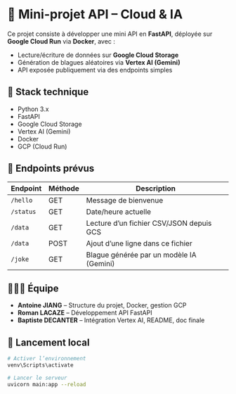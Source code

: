 # 🚀 Mini-projet API – Cloud & IA

Ce projet consiste à développer une mini API en **FastAPI**, déployée sur **Google Cloud Run** via **Docker**, avec :

- Lecture/écriture de données sur **Google Cloud Storage**
- Génération de blagues aléatoires via **Vertex AI (Gemini)**
- API exposée publiquement via des endpoints simples

## 🔧 Stack technique
- Python 3.x
- FastAPI
- Google Cloud Storage
- Vertex AI (Gemini)
- Docker
- GCP (Cloud Run)

## 📌 Endpoints prévus

| Endpoint       | Méthode | Description |
|----------------|---------|-------------|
| `/hello`       | GET     | Message de bienvenue |
| `/status`      | GET     | Date/heure actuelle |
| `/data`        | GET     | Lecture d’un fichier CSV/JSON depuis GCS |
| `/data`        | POST    | Ajout d’une ligne dans ce fichier |
| `/joke`        | GET     | Blague générée par un modèle IA (Gemini) |

## 🧑‍🤝‍🧑 Équipe

- **Antoine JIANG** – Structure du projet, Docker, gestion GCP
- **Roman LACAZE** – Développement API FastAPI
- **Baptiste DECANTER** – Intégration Vertex AI, README, doc finale

## 🚀 Lancement local

```bash
# Activer l’environnement
venv\Scripts\activate

# Lancer le serveur
uvicorn main:app --reload
